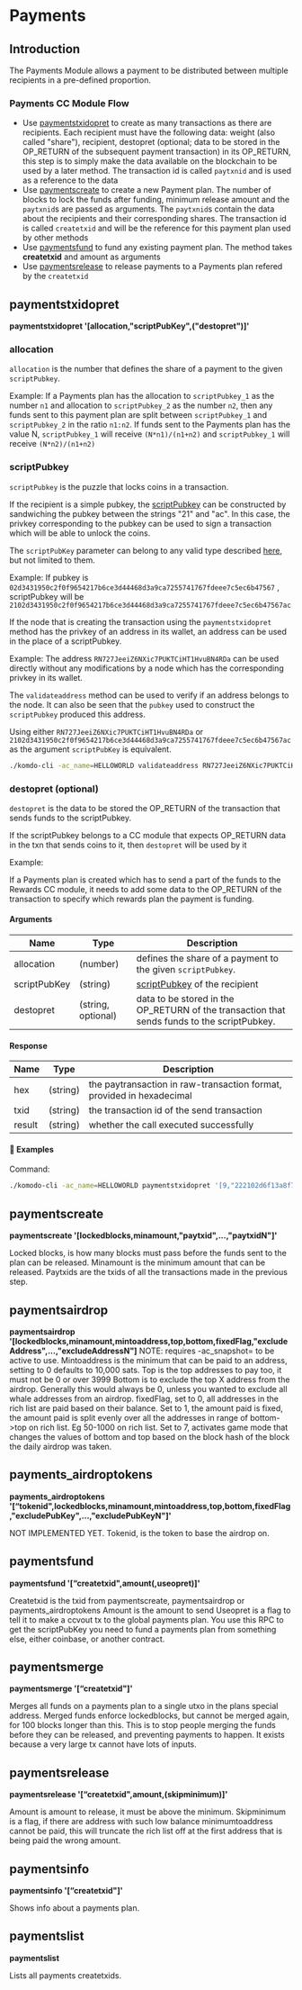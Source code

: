 # Payments

## Introduction

The Payments Module allows a payment to be distributed between multiple recipients in a pre-defined proportion.

### Payments CC Module Flow

- Use [paymentstxidopret](#paymentstxidopret) to create as many transactions as there are recipients. Each recipient must have the following data: weight (also called "share"), recipient, destopret (optional; data to be stored in the OP_RETURN of the subsequent payment transaction) in its OP_RETURN, this step is to simply make the data available on the blockchain to be used by a later method. The transaction id is called `paytxnid` and is used as a reference to the data
- Use [paymentscreate](#paymentscreate) to create a new Payment plan. The number of blocks to lock the funds after funding, minimum release amount and the `paytxnid`s are passed as arguments. The `paytxnid`s contain the data about the recipients and their corresponding shares. The transaction id is called `createtxid` and will be the reference for this payment plan used by other methods
- Use [paymentsfund](#paymentsfund) to fund any existing payment plan. The method takes <b>createtxid</b> and amount as arguments
- Use [paymentsrelease](#paymentsrelease) to release payments to a Payments plan refered by the `createtxid`

## paymentstxidopret

**paymentstxidopret '[allocation,"scriptPubKey",("destopret")]'**

### allocation

`allocation` is the number that defines the share of a payment to the given `scriptPubkey`.

Example: If a Payments plan has the allocation to `scriptPubkey_1` as the number `n1` and allocation to `scriptPubkey_2` as the number `n2`, then any funds sent to this payment plan are split between `scriptPubkey_1` and `scriptPubkey_2` in the ratio `n1:n2`. If funds sent to the Payments plan has the value N, `scriptPubkey_1` will receive `(N*n1)/(n1+n2)` and `scriptPubkey_1` will receive `(N*n2)/(n1+n2)`

### scriptPubkey

`scriptPubkey` is the puzzle that locks coins in a transaction.

If the recipient is a simple pubkey, the [scriptPubkey](https://learnmeabitcoin.com/glossary/scriptPubKey) can be constructed by sandwiching the pubkey between the strings "21" and "ac". In this case, the privkey corresponding to the pubkey can be used to sign a transaction which will be able to unlock the coins.

The `scriptPubKey` parameter can belong to any valid type described [here](https://learnmeabitcoin.com/glossary/scriptPubKey), but not limited to them.

Example: If pubkey is `02d3431950c2f0f9654217b6ce3d44468d3a9ca7255741767fdeee7c5ec6b47567` , scriptPubkey will be `2102d3431950c2f0f9654217b6ce3d44468d3a9ca7255741767fdeee7c5ec6b47567ac`

If the node that is creating the transaction using the `paymentstxidopret` method has the privkey of an address in its wallet, an address can be used in the place of a scriptPubkey.

Example: The address `RN727JeeiZ6NXic7PUKTCiHT1HvuBN4RDa` can be used directly without any modifications by a node which has the corresponding privkey in its wallet.

The `validateaddress` method can be used to verify if an address belongs to the node. It can also be seen that the `pubkey` used to construct the `scriptPubkey` produced this address.

Using either `RN727JeeiZ6NXic7PUKTCiHT1HvuBN4RDa` or `2102d3431950c2f0f9654217b6ce3d44468d3a9ca7255741767fdeee7c5ec6b47567ac` as the argument `scriptPubKey` is equivalent.

```bash
./komdo-cli -ac_name=HELLOWORLD validateaddress RN727JeeiZ6NXic7PUKTCiHT1HvuBN4RDa
```

<collapse-text hidden title="Response">

```json
{
  "isvalid": true,
  "address": "RN727JeeiZ6NXic7PUKTCiHT1HvuBN4RDa",
  "scriptPubKey": "76a9148cad275b85eb32fff144f3650b74e7c18bdd9b2288ac",
  "segid": 51,
  "ismine": true,
  "iswatchonly": false,
  "isscript": false,
  "pubkey": "02d3431950c2f0f9654217b6ce3d44468d3a9ca7255741767fdeee7c5ec6b47567",
  "iscompressed": true,
  "account": ""
}
```

</collapse-text>

### destopret (optional)

`destopret` is the data to be stored the OP_RETURN of the transaction that sends funds to the scriptPubkey.

If the scriptPubkey belongs to a CC module that expects OP_RETURN data in the txn that sends coins to it, then `destopret` will be used by it

Example:

If a Payments plan is created which has to send a part of the funds to the Rewards CC module, it needs to add some data to the OP_RETURN of the transaction to specify which rewards plan the payment is funding.

#### Arguments

| Name         | Type               | Description                                                                                 |
| ------------ | ------------------ | ------------------------------------------------------------------------------------------- |
| allocation   | (number)           | defines the share of a payment to the given `scriptPubkey`.                                 |
| scriptPubKey | (string)           | [scriptPubkey](https://learnmeabitcoin.com/glossary/scriptPubKey) of the recipient          |
| destopret    | (string, optional) | data to be stored in the OP_RETURN of the transaction that sends funds to the scriptPubkey. |

#### Response

| Name   | Type     | Description                                                           |
| ------ | -------- | --------------------------------------------------------------------- |
| hex    | (string) | the paytransaction in raw-transaction format, provided in hexadecimal |
| txid   | (string) | the transaction id of the send transaction                            |
| result | (string) | whether the call executed successfully                                |

#### :pushpin: Examples

Command:

```bash
./komodo-cli -ac_name=HELLOWORLD paymentstxidopret '[9,"222102d6f13a8f745921cdb811e32237bb98950af1a5952be7b3d429abd9152f8e388dac"]'
```

<collapse-text hidden title="Response">

```json
{
  "hex": "0400008085202f89010012d25c46d1f831d74c7c3e71fd32343f53ead192cc70e9e8edf7586571759a0000000048473044022004f5a7e3eb7f5010953c2bca7af2113ee3559b5f7adc86ad09b872526e3b36f6022040b6409eb612c847185b274eb76a3ff60f0e970e5e78d3eee9269b5f0661611001ffffffff02f0b9f50500000000232102d3431950c2f0f9654217b6ce3d44468d3a9ca7255741767fdeee7c5ec6b47567ac0000000000000000326a30f054090000000000000024222102d6f13a8f745921cdb811e32237bb98950af1a5952be7b3d429abd9152f8e388dac00000000000b0400000000000000000000000000",
  "txid": "9c731f6bbdaa6159b7c0955f3d1e1df72a64a38cd20198d59cd11f0fc506e00e",
  "result": "success"
}
```

</collapse-text>

## paymentscreate

**paymentscreate '[lockedblocks,minamount,"paytxid",...,"paytxidN"]'**

Locked blocks, is how many blocks must pass before the funds sent to the plan can be released.
Minamount is the minimum amount that can be released.
Paytxids are the txids of all the transactions made in the previous step.

## paymentsairdrop

**paymentsairdrop '[lockedblocks,minamount,mintoaddress,top,bottom,fixedFlag,"excludeAddress",...,"excludeAddressN"]**
NOTE: requires -ac_snapshot= to be active to use.
Mintoaddress is the minimum that can be paid to an address, setting to 0 defaults to 10,000 sats.
Top is the top addresses to pay too, it must not be 0 or over 3999
Bottom is to exclude the top X address from the airdrop. Generally this would always be 0, unless you wanted to exclude all whale addresses from an airdrop.
fixedFlag, set to 0, all addresses in the rich list are paid based on their balance.
Set to 1, the amount paid is fixed, the amount paid is split evenly over all the addresses in range of bottom->top on rich list. Eg 50-1000 on rich list.
Set to 7, activates game mode that changes the values of bottom and top based on the block hash of the block the daily airdrop was taken.

## payments_airdroptokens

**payments_airdroptokens '[“tokenid",lockedblocks,minamount,mintoaddress,top,bottom,fixedFlag,"excludePubKey",...,"excludePubKeyN"]'**

NOT IMPLEMENTED YET.
Tokenid, is the token to base the airdrop on.

## paymentsfund

**paymentsfund '[“createtxid",amount(,useopret)]'**

Createtxid is the txid from paymentscreate, paymentsairdrop or payments_airdroptokens
Amount is the amount to send
Useopret is a flag to tell it to make a ccvout tx to the global payments plan. You use this RPC to get the scriptPubKey you need to fund a payments plan from something else, either coinbase, or another contract.

## paymentsmerge

**paymentsmerge '[“createtxid"]'**

Merges all funds on a payments plan to a single utxo in the plans special address.
Merged funds enforce lockedblocks, but cannot be merged again, for 100 blocks longer than this. This is to stop people merging the funds before they can be released, and preventing payments to happen. It exists because a very large tx cannot have lots of inputs.

## paymentsrelease

**paymentsrelease '[“createtxid",amount,(skipminimum)]'**

Amount is amount to release, it must be above the minimum.
Skipminimum is a flag, if there are address with such low balance minimumtoaddress cannot be paid, this will truncate the rich list off at the first address that is being paid the wrong amount.

## paymentsinfo

**paymentsinfo '[“createtxid"]'**

Shows info about a payments plan.

## paymentslist

**paymentslist**

Lists all payments createtxids.
